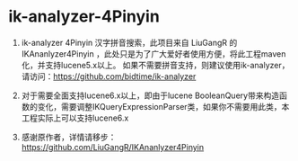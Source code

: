 ﻿# ik-analyzer-4Pinyin
1. ik-analyzer 4Pinyin 汉字拼音搜索，此项目来自 LiuGangR 的 IKAnanlyzer4Pinyin ，此处只是为了广大爱好者使用方便，将此工程maven化，并支持lucene5.x以上。 
如果不需要拼音支持，则建议使用ik-analyzer，请访问：https://github.com/bidtime/ik-analyzer

2. 对于需要全面支持lucene6.x以上，即由于lucene BooleanQuery带来构造函数的变化，需要调整IKQueryExpressionParser类，如果你不需要用此类，本工程实际上可以支持lucene6.x

3. 感谢原作者，详情请移步：https://github.com/LiuGangR/IKAnanlyzer4Pinyin
